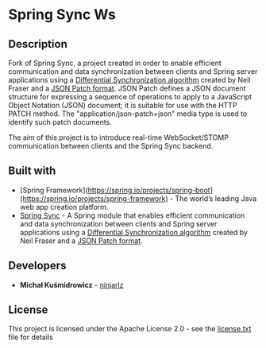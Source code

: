 # Spring Sync Ws

## Description

Fork of Spring Sync, a project created in order to enable efficient communication and data synchronization between clients and Spring server applications using a [Differential Synchronization algorithm](http://neil.fraser.name/writing/sync/eng047-fraser.pdf) created by Neil Fraser and a [JSON Patch format](https://www.rfc-editor.org/info/rfc6902). JSON Patch defines a JSON document structure for expressing a sequence of operations to apply to a JavaScript Object Notation (JSON) document; it is suitable for use with the HTTP PATCH method. The "application/json-patch+json" media type is used to identify such patch documents.

The aim of this project is to introduce real-time WebSocket/STOMP communication between clients and the Spring Sync backend.

## Built with
* [Spring Framework](https://spring.io/projects/spring-boot](https://spring.io/projects/spring-framework) - The world’s leading Java web app creation platform.
* [Spring Sync](https://spring.io/blog/2014/10/22/introducing-spring-sync) - A Spring module that enables efficient communication and data synchronization between clients and Spring server applications using a [Differential Synchronization algorithm](http://neil.fraser.name/writing/sync/eng047-fraser.pdf) created by Neil Fraser and a [JSON Patch format](https://www.rfc-editor.org/info/rfc6902).

## Developers
* **Michał Kuśmidrowicz** - [ninjarlz](https://github.com/ninjarlz)

## License
This project is licensed under the Apache License 2.0 - see the [license.txt](license.txt) file for details
